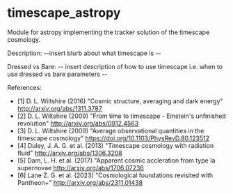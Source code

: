 # timescape_astropy
Module for astropy implementing the tracker solution of the timescape cosmology. 

Description:
--insert blurb about what timescape is -- 

Dressed vs Bare:
-- insert description of how to use timescape i.e. when to use dressed vs bare parameters -- 

References:
- [1] D. L. Wiltshire (2016) "Cosmic structure, averaging and dark energy" http://arxiv.org/abs/1311.3787
- [2] D. L. Wiltshire (2009) "From time to timescape - Einstein's unfinished revolution" http://arxiv.org/abs/0912.4563
- [3] D. L. Wiltshire (2009) "Average observational quantities in the timescape cosmology" https://doi.org/10.1103/PhysRevD.80.123512
- [4] Duley, J. A. G. et al. (2013) "Timescape cosmology with radiation fluid" http://arxiv.org/abs/1306.3208
- [5] Dam, L. H. et al. (2017) "Apparent cosmic accleration from type Ia supernovae http://arxiv.org/abs/1706.07236
- [6] Lane Z. G. et al. (2023) "Cosmological foundations revisited with Pantheon+" http://arxiv.org/abs/2311.01438
